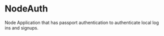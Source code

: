 # NodeAuth

Node Application that has passport authentication to authenticate local log ins and signups.
